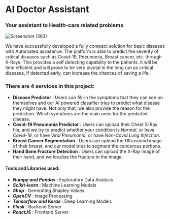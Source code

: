 # AI Doctor Assistant
### Your assistant to Health-care related problems 

![Screenshot (363)](https://user-images.githubusercontent.com/53657825/171113357-b6ccf216-f9a3-465c-a775-5b0782bb87c1.png)

We have successfully developed a fully compact solution for basic diseases with Automated assistance. The platform is able to predict the severity of critical diseases such as Covid-19, Pneumonia, Breast cancer, etc. through X-Rays. This provides a self detecting capability to the patients. It will be time efficient and will prove to be very pivotal in the long run as critical diseases, if detected early, can increase the chances of saving a life.

### There are 4 services in this project:

- **Disease Predictor** : Users can fill-in the symptoms that they can see on themselves and our AI powered classifier tries to predict what disease they might have. Not only that, we also provide the reason for the prediction. Which symptoms are the main ones for the predicted disease.
- **Covid-19 Pneumonia Predictor** : Users can upload their Chest X-Ray file, and we try to predict whether your condition is _Normal_, or have _Covid-19_, or have _Viral Pneumonia_, or have _Non-Covid Lung Infection_.
- **Breast Cancer Segmentation** : Users can upload the Ultrasound image of their breast, and our model tries to segment the cancerous portions.
- **Hand Bone Fracture Detection** : Users can upload the X-Ray image of their hand, and we localise the fracture in the image.

#### Tools and Libraries used:

- **_Numpy and Pandas_** : Exploratory Data Analysis
- **_Scikit-learn_** : Machine Learning Models
- **_Shap_** : Generating Shapley Values
- **_OpenCV_** : Image Processing
- **_Tensorflow and Keras_** : Deep Learning Models
- **_Flask_** : Backend Server
- **_ReactJS_** : Frontend Server
